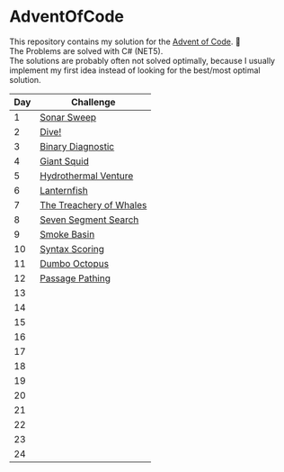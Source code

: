 # AdventOfCode
This repository contains my solution for the [Advent of Code](https://adventofcode.com/). 🎄<br>
The Problems are solved with C# (NET5). <br>
The solutions are probably often not solved optimally, because I usually implement my first idea instead of looking for the best/most optimal solution.

| Day 	| Challenge 	                                       |
|-----	|---------------------------------------------------|               
| 1   	| [Sonar Sweep](./SonarSweep)                       |
| 2   	| [Dive!](./Dive)                                   |
| 3   	| [Binary Diagnostic](./BinaryDiagnostic)           |
| 4   	| [Giant Squid](./GiantSquid)                       |
| 5   	| [Hydrothermal Venture](./HydrothermalVenture)     |
| 6   	| [Lanternfish](./LanternFish)                      |
| 7   	| [The Treachery of Whales](./TheTreacheryOfWhales) |
| 8   	| [Seven Segment Search](./SevenSegmentSearch)      |
| 9   	| [Smoke Basin](./SmokeBasin)                       |
| 10  	| [Syntax Scoring](./SyntaxScoring)          	      |
| 11  	| [Dumbo Octopus](./DumboOctopus)                   |
| 12  	| [Passage Pathing](./PassagePathing)	              |
| 13  	| 	                                                 |
| 14  	| 	                                                 |
| 15  	| 	                                                 |
| 16  	| 	                                                 |
| 17  	| 	                                                 |
| 18  	| 	                                                 |
| 19  	| 	                                                 |
| 20  	| 	                                                 |
| 21  	| 	                                                 |
| 22  	| 	                                                 |
| 23  	| 	                                                 |
| 24  	| 	                                                 |
